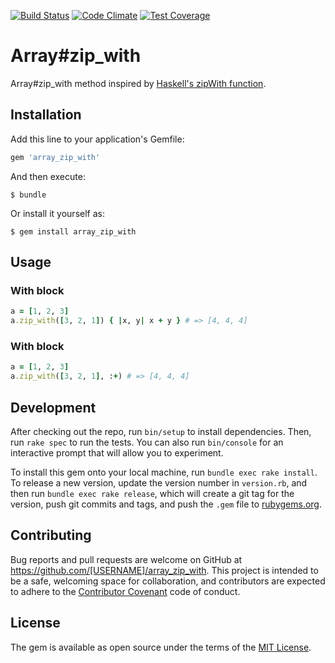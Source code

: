 [![Build Status](https://travis-ci.org/hallucinations/array_zip_with.svg?branch=master)](https://travis-ci.org/hallucinations/array_zip_with)
[![Code Climate](https://codeclimate.com/github/hallucinations/array_zip_with/badges/gpa.svg)](https://codeclimate.com/github/hallucinations/array_zip_with)
[![Test Coverage](https://codeclimate.com/github/hallucinations/array_zip_with/badges/coverage.svg)](https://codeclimate.com/github/hallucinations/array_zip_with/coverage)

# Array#zip_with

Array#zip_with method inspired by [Haskell's zipWith function](http://zvon.org/other/haskell/Outputprelude/zipWith_f.html).

## Installation

Add this line to your application's Gemfile:

```ruby
gem 'array_zip_with'
```

And then execute:

    $ bundle

Or install it yourself as:

    $ gem install array_zip_with

## Usage

### With block

```ruby
a = [1, 2, 3]
a.zip_with([3, 2, 1]) { |x, y| x + y } # => [4, 4, 4]
```

### With block

```ruby
a = [1, 2, 3]
a.zip_with([3, 2, 1], :+) # => [4, 4, 4]
```

## Development

After checking out the repo, run `bin/setup` to install dependencies. Then, run `rake spec` to run the tests. You can also run `bin/console` for an interactive prompt that will allow you to experiment.

To install this gem onto your local machine, run `bundle exec rake install`. To release a new version, update the version number in `version.rb`, and then run `bundle exec rake release`, which will create a git tag for the version, push git commits and tags, and push the `.gem` file to [rubygems.org](https://rubygems.org).

## Contributing

Bug reports and pull requests are welcome on GitHub at https://github.com/[USERNAME]/array_zip_with. This project is intended to be a safe, welcoming space for collaboration, and contributors are expected to adhere to the [Contributor Covenant](http://contributor-covenant.org) code of conduct.


## License

The gem is available as open source under the terms of the [MIT License](http://opensource.org/licenses/MIT).

